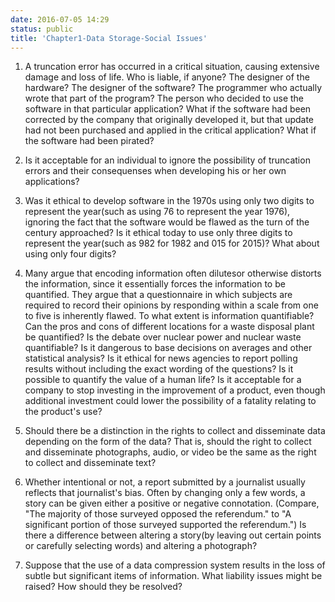 ```yaml
---
date: 2016-07-05 14:29
status: public
title: 'Chapter1-Data Storage-Social Issues'
---
```

1. A truncation error has occurred in a critical situation, causing extensive damage and loss of life. Who is liable, if anyone? The designer of the hardware?  The designer of the software? The programmer who actually wrote that part of the program? The person who decided to use the software in that particular application? What if the software had been corrected by the company that originally developed it, but that update had not been purchased and applied in the critical application? What if the software had been pirated?

2. Is it acceptable for an individual to ignore the possibility of truncation errors and their consequenses when developing his or her own applications?

3. Was it ethical to develop software in the 1970s using only two digits to represent the year(such as using 76 to represent the year 1976), ignoring the fact that the software would be flawed as the turn of the century approached? Is it ethical today to use only three digits to represent the year(such as 982 for 1982 and 015 for 2015)? What about using only four digits?

4. Many argue that encoding information often dilutesor otherwise distorts the information, since it essentially forces the information to be quantified. They argue that a questionnaire in which subjects are required to record their opinions by responding within a scale from one to five is inherently flawed. To what extent is information quantifiable? Can the pros and cons of different locations for a waste disposal plant be quantified? Is the debate over nuclear power and nuclear waste quantifiable? Is it dangerous to base decisions on averages and other statistical analysis? Is it ethical for news agencies to report polling results without including the exact wording of the questions? Is it possible to quantify the value of a human life? Is it acceptable for a company to stop investing in the improvement of a product, even though additional investment could lower the possibility of a fatality relating to the product's use?

5. Should there be a distinction in the rights to collect and disseminate data depending on the form of the data? That is, should the right to collect and disseminate photographs, audio, or video be the same as the right to collect and disseminate text?

6. Whether intentional or not, a report submitted by a journalist usually reflects that journalist's bias. Often by changing only a few words, a story can be given either a positive or negative connotation. (Compare, "The majority of those surveyed opposed the referendum." to "A significant portion of those surveyed supported the referendum.") Is there a difference between altering a story(by leaving out certain points or carefully selecting words) and altering a photograph?

7. Suppose that the use of a data compression system results in the loss of subtle but significant items of information. What liability issues might be raised? How should they be resolved?